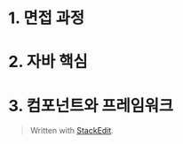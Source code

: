 # 1. 면접 과정



# 2. 자바 핵심

# 3. 컴포넌트와 프레임워크


> Written with [StackEdit](https://stackedit.io/).
<!--stackedit_data:
eyJoaXN0b3J5IjpbMjU5NTE4MDgyXX0=
-->